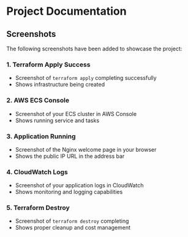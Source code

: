 # Project Documentation

## Screenshots

The following screenshots have been added to showcase the project:

### 1. Terraform Apply Success
- Screenshot of `terraform apply` completing successfully
- Shows infrastructure being created

### 2. AWS ECS Console
- Screenshot of your ECS cluster in AWS Console
- Shows running service and tasks

### 3. Application Running
- Screenshot of the Nginx welcome page in your browser
- Shows the public IP URL in the address bar

### 4. CloudWatch Logs
- Screenshot of your application logs in CloudWatch
- Shows monitoring and logging capabilities

### 5. Terraform Destroy
- Screenshot of `terraform destroy` completing
- Shows proper cleanup and cost management
